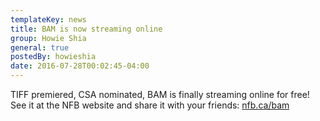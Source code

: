 ```yaml
---
templateKey: news
title: BAM is now streaming online
group: Howie Shia
general: true
postedBy: howieshia
date: 2016-07-28T00:02:45-04:00
---
```

TIFF premiered, CSA nominated, BAM is finally streaming online for free! See it at the NFB website and share it with your friends: [nfb.ca/bam](http://www.nfb.ca/bam)